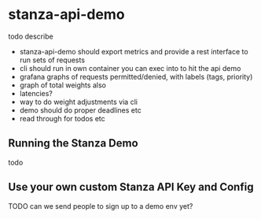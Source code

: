 # stanza-api-demo
todo describe

 * stanza-api-demo should export metrics and provide a rest interface to run sets of requests
 * cli should run in own container you can exec into to hit the api demo
 * grafana graphs of requests permitted/denied, with labels (tags, priority)
 * graph of total weights also
 * latencies?
 * way to do weight adjustments via cli
 * demo should do proper deadlines etc
 * read through for todos etc

## Running the Stanza Demo
todo
 

## Use your own custom Stanza API Key and Config
TODO can we send people to sign up to a demo env yet?
